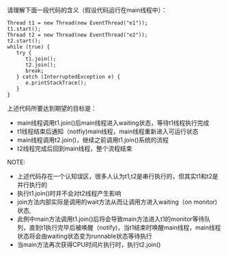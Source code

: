 请理解下面一段代码的含义（假设代码运行在main线程中）：

```
Thread t1 = new Thread(new EventThread("e1"));
t1.start();
Thread t2 = new Thread(new EventThread("e2"));
t2.start();
while (true) {
   try {
      t1.join();
      t2.join();
      break;
   } catch (InterruptedException e) {
      e.printStackTrace();
   }
}
```

上述代码所要达到期望的目标是：
* main线程调用t1.join()后main线程进入waiting状态，等待t1线程执行完成
* t1线程结束后通知（notfiy)main线程，main线程重新进入可运行状态
* main线程调用t2.join()，继续之前调用t1.join()系统的流程
* t2线程完成后回到main线程，整个流程结束

NOTE:
* 上述代码存在一个认知误区，很多人认为t1,t2是串行执行的，但其实t1和t2是并行执行的
* 执行t1.join()时并不会对t2线程产生影响
* join方法内部实际是调用的wait方法从而让调用方进入waiting（on monitor)状态,
* 此例中main方法调用t1.join()后将会导致main方法进入t1的monitor等待队列，直到t1执行完毕后被唤醒（notify)，当t1结束时唤醒main线程，main线程状态将会由waiting状态变为runnable状态等待执行
* 当main方法再次获得CPU时间片执行时，执行t2.join()































